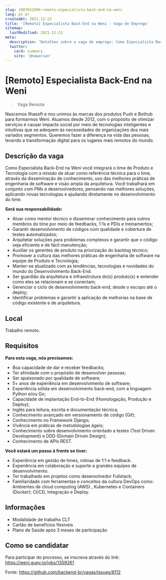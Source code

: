 ```yaml
---
slug: 1087652096-remoto-especialista-back-end-na-weni
lang: pt-br
createdAt: 2021-12-23
title: '[Remoto] Especialista Back-End na Weni - Vaga de Emprego'
sitemap:
  lastModified: 2021-12-23
meta:
  description: 'Detalhes sobre a vaga de emprego: Como Especialista Back-End na Weni você integrará o time de Produto e Tecnologia com a missão de atuar como referência técnica para o time, através da disseminação de conhecimento, uso das melhores práticas de engenharia de software e visão ampla da arquitetura. Você trabalhará em conjunto com PMs e desenvolvedores, pensando nas melhores soluções, aplicando novas tecnologias e ajudando diretamente no desenvolvimento do time. **Será sua responsabilidade:** - Atuar como mentor técnico e disseminar conhecimento para outros membros do time por meio de feedbacks, 1:1s e PDIs e treinamentos; - Garantir desenvolvimento de códigos com qualidade e cobertura de testes automatizados; - Arquitetar soluções para problemas complexos e garantir que o código seja eficiente e de fácil manutenção; - Auxiliar os gerentes de produto na priorização do backlog técnico; - Promover a cultura das melhores práticas de engenharia de software na equipe de Produto e Tecnologia; - Manter-se atualizado com as tendências, tecnologias e novidades do mundo do Desenvolvimento Back-End. - Ser guardião da arquitetura e infraestrutura do(s) produto(s) e entender como eles se relacionam e se conectam; - Gerenciar o ciclo de desenvolvimento back-end, desde o escopo até o deploy; - Identificar problemas e garantir a aplicação de melhorias na base de código existente e de arquitetura.'
  twitter:
    card: summary
    site: '@nawarian'
---
```


# [Remoto] Especialista Back-End na Weni

<!--
==================================================
Caso a vaga for remoto durante a pandemia informar no texto "Remoto durante o covid"
==================================================
-->
<!-- 
==================================================
POR FAVOR, SÓ POSTE SE A VAGA FOR PARA BACK-END!

Não faça distinção de gênero no título da vaga.

Use: "Back-End Developer" ao invés de 
"Desenvolvedor Back-End" \o/

Exemplo: `[São Paulo] Back-End Developer @ NOME DA EMPRESA`
==================================================
-->
<!--
==================================================
Caso a vaga for remoto durante a pandemia deixar a linha abaixo
==================================================
-->
> Vaga Remota 

Nascemos Ilhasoft e nos unimos às marcas dos produtos Push e Bothub para formarmos Weni. Atuamos desde 2012, com o propósito de otimizar serviços e causar impacto social por meio de tecnologias inteligentes e intuitivas que se adequem às necessidades de organizações dos mais variados segmentos. Queremos fazer a diferença na vida das pessoas, levando a transformação digital para os lugares mais remotos do mundo.

## Descrição da vaga

Como Especialista Back-End na Weni você integrará o time de Produto e Tecnologia com a missão de atuar como referência técnica para o time, através da disseminação de conhecimento, uso das melhores práticas de engenharia de software e visão ampla da arquitetura. Você trabalhará em conjunto com PMs e desenvolvedores, pensando nas melhores soluções, aplicando novas tecnologias e ajudando diretamente no desenvolvimento do time.

**Será sua responsabilidade:**
- Atuar como mentor técnico e disseminar conhecimento para outros membros do time por meio de feedbacks, 1:1s e PDIs e treinamentos;
- Garantir desenvolvimento de códigos com qualidade e cobertura de testes automatizados;
- Arquitetar soluções para problemas complexos e garantir que o código seja eficiente e de fácil manutenção;
- Auxiliar os gerentes de produto na priorização do backlog técnico;
- Promover a cultura das melhores práticas de engenharia de software na equipe de Produto e Tecnologia;
- Manter-se atualizado com as tendências, tecnologias e novidades do mundo do Desenvolvimento Back-End.
- Ser guardião da arquitetura e infraestrutura do(s) produto(s) e entender como eles se relacionam e se conectam;
- Gerenciar o ciclo de desenvolvimento back-end, desde o escopo até o deploy;
- Identificar problemas e garantir a aplicação de melhorias na base de código existente e de arquitetura.

## Local

Trabalho remoto.

## Requisitos

**Para esta vaga, nós precisamos:**
- Boa capacidade de dar e receber feedbacks;
- Ter afinidade com o propósito de desenvolver pessoas;
- Ser apaixonado por qualidade de software;
- 5+ anos de experiência em desenvolvimento de software;
- Experiência sólida em desenvolvimento back-end, com a linguagem Python e/ou Go;
- Capacidade de implantação End-to-End (Homologação, Produção e Deploy);
- Inglês para leitura, escrita e documentação técnica; 
- Conhecimento avançado em versionamento de código (Git);
- Conhecimento no Framework Django;
- Vivência em práticas de metodologias ágeis;
- Conhecimento sobre desenvolvimento orientado a testes (Test Driven Development) e DDD (Domain Driven Design);
- Conhecimento de APIs REST.

**Você estará um passo à frente se tiver:**
- Experiência em gestão de times, rotinas de 1:1 e feedback.
- Experiência em colaboração e suporte a grandes equipes de desenvolvimento.
- Ter trabalhado em projetos como desenvolvedor Fullstack;
- Familiaridade com ferramentas e conceitos da cultura DevOps como: Ambientes de cloud computing (AWS) , Kubernetes e Containers (Docker); CI/CD, Integração e Deploy. 

## Informações

- Modalidade de trabalho CLT
- Cartão de benefícios flexíveis
- Plano de Saúde após 3 meses de participação



## Como se candidatar

Para participar do processo, se inscreva através do link: https://weni.gupy.io/jobs/1359261

Fonte: https://github.com/backend-br/vagas/issues/8112